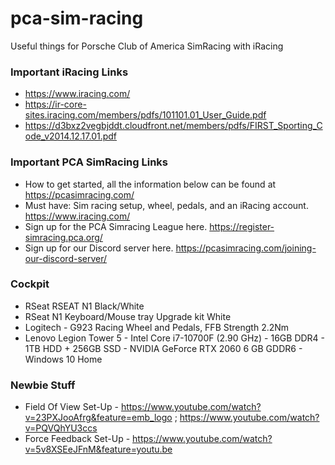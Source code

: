 # pca-sim-racing
Useful things for Porsche Club of America SimRacing with iRacing

### Important iRacing Links
  - https://www.iracing.com/
  - https://ir-core-sites.iracing.com/members/pdfs/101101.01_User_Guide.pdf
  - https://d3bxz2vegbjddt.cloudfront.net/members/pdfs/FIRST_Sporting_Code_v2014.12.17.01.pdf

### Important PCA SimRacing Links
  - How to get started, all the information below can be found at https://pcasimracing.com/
  - Must have: Sim racing setup, wheel, pedals, and an iRacing account. https://www.iracing.com/
  - Sign up for the PCA Simracing League here. https://register-simracing.pca.org/
  - Sign up for our Discord server here. https://pcasimracing.com/joining-our-discord-server/


### Cockpit
  - RSeat RSEAT N1 Black/White
  - RSeat N1 Keyboard/Mouse tray Upgrade kit White
  - Logitech - G923 Racing Wheel and Pedals, FFB Strength 2.2Nm
  - Lenovo Legion Tower 5 - Intel Core i7-10700F (2.90 GHz) - 16GB DDR4 - 1TB HDD + 256GB SSD - NVIDIA GeForce RTX 2060 6 GB GDDR6 - Windows 10 Home

### Newbie Stuff
- Field Of View Set-Up - https://www.youtube.com/watch?v=23PXJooAfrg&feature=emb_logo ; https://www.youtube.com/watch?v=PQVQhYU3ccs
- Force Feedback Set-Up - https://www.youtube.com/watch?v=5v8XSEeJFnM&feature=youtu.be
